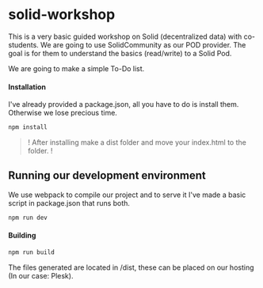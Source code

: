 # solid-workshop
This is a very basic guided workshop on Solid (decentralized data) with co-students.
We are going to use SolidCommunity as our POD provider.
The goal is for them to understand the basics (read/write) to a Solid Pod.

We are going to make a simple To-Do list.

#### Installation
I've already provided a package.json, all you have to do is install them.
Otherwise we lose precious time.

```bash
npm install
```

> ! After installing make a dist folder and move your index.html to the folder. !

## Running our development environment

We use webpack to compile our project and to serve it
I've made a basic script in package.json that runs both.

```bash
npm run dev
```

#### Building

```bash
npm run build
```

The files generated are located in /dist, these can be placed on our hosting (In our case: Plesk).
